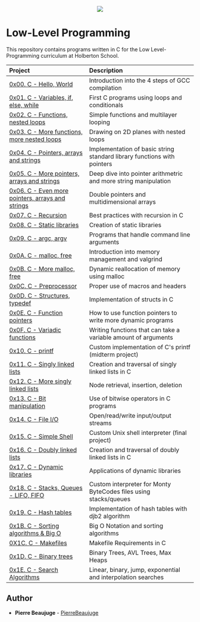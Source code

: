 <p align="center">
  <img src="http://www.holbertonschool.com/holberton-logo.png">
</p>

# Low-Level Programming

This repository contains programs written in C for the Low Level-Programming curriculum at Holberton School.

| Project | Description |
| :--- | :--- |
| [0x00. C - Hello, World](./0x00-hello_world) | Introduction into the 4 steps of GCC compilation |
| [0x01. C - Variables, if, else, while](./0x01-variables_if_else_while) | First C programs using loops and conditionals |
| [0x02. C - Functions, nested loops](./0x02-functions_nested_loops) | Simple functions and multilayer looping |
| [0x03. C - More functions, more nested loops](./0x03-more_functions_nested_loops) | Drawing on 2D planes with nested loops |
| [0x04. C - Pointers, arrays and strings](./0x04-pointers_arrays_strings) | Implementation of basic string standard library functions with pointers |
| [0x05. C - More pointers, arrays and strings](./0x05-pointers_arrays_strings) | Deep dive into pointer arithmetric and more string manipulation |
| [0x06. C - Even more pointers, arrays and strings](./0x06-pointers_arrays_strings) | Double pointers and multidimensional arrays |
| [0x07. C - Recursion](./0x07-recursion) | Best practices with recursion in C |
| [0x08. C - Static libraries](./0x08-static_libraries) | Creation of static libraries |
| [0x09. C - argc, argv](./0x09-argc_argv) | Programs that handle command line arguments |
| [0x0A. C - malloc, free](./0x0A-malloc_free) | Introduction into memory management and valgrind |
| [0x0B. C - More malloc, free](./0x0B-more_malloc_free) | Dynamic reallocation of memory using malloc |
| [0x0C. C - Preprocessor](./0x0C-preprocessor) | Proper use of macros and headers |
| [0x0D. C - Structures, typedef](./0x0D-structures_typedef) | Implementation of structs in C |
| [0x0E. C - Function pointers](./0x0E-function_pointers) | How to use function pointers to write more dynamic programs |
| [0x0F. C - Variadic functions](./0x0F-variadic_functions) | Writing functions that can take a variable amount of arguments |
| [0x10. C - printf](https://github.com/tuvo1106/printf/) | Custom implementation of C's printf (midterm project) |
| [0x11. C - Singly linked lists](./0x11-singly_linked_lists) | Creation and traversal of singly linked lists in C |
| [0x12. C - More singly linked lists](./0x12-more_singly_linked_lists) | Node retrieval, insertion, deletion |
| [0x13. C - Bit manipulation](./0x13-bit_manipulation) | Use of bitwise operators in C programs |
| [0x14. C - File I/O](./0x14-file_io) | Open/read/write input/output streams |
| [0x15. C - Simple Shell](https://github.com/tuvo1106/simple_shell/) | Custom Unix shell interpreter (final project) |
| [0x16. C - Doubly linked lists](./0x16-doubly_linked_lists) | Creation and traversal of doubly linked lists in C |
| [0x17. C - Dynamic libraries](./0x17-dynamic_libraries) | Applications of dynamic libraries |
| [0x18. C - Stacks, Queues - LIFO, FIFO](https://github.com/tuvo1106/monty/) | Custom interpreter for Monty ByteCodes files using stacks/queues |
| [0x19. C - Hash tables](./0x19-hash_tables) | Implementation of hash tables with djb2 algorithm |
| [0x1B. C - Sorting algorithms & Big O](./0x1B-sorting_algorithms) | Big O Notation and sorting algorithms |
| [0X1C. C - Makefiles](./0x1C-makefiles) | Makefile Requirements in C |
| [0x1D. C - Binary trees](https://github.com/tuvo1106/0x1D-binary_trees) | Binary Trees, AVL Trees, Max Heaps |
| [0x1E. C - Search Algorithms](./0x1E-search_algorithms) | Linear, binary, jump, exponential and interpolation searches |

## Author

- **Pierre Beaujuge** - [PierreBeaujuge](https://github.com/PierreBeaujuge)